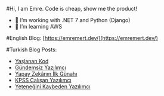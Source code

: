 #Hi, I am Emre.
Code is cheap, show me the product!

- 🔭 I’m working with .NET 7 and Python (Django)
- 🌱 I’m learning AWS

#English Blog: [https://emremert.dev/](https://emremert.dev/)

#Turkish Blog Posts:
<!-- BLOG-POST-LIST:START -->
- [Yaşlanan Kod](https://www.saascommando.com/2023/09/yaslanan-kod.html)
- [Gündemsiz Yazılımcı](https://www.saascommando.com/2023/08/gundemsiz-yazlmc.html)
- [Yapay Zekânın İlk Günahı](https://www.saascommando.com/2023/06/yapay-zekann-ilkgunah.html)
- [KPSS Çalışan Yazılımcı](https://www.saascommando.com/2023/05/kpss-calsan-yazlmc.html)
- [Yeteneğini Kaybeden Yazılımcı](https://www.saascommando.com/2023/04/yetenegini-kaybeden-yazlmc.html)
<!-- BLOG-POST-LIST:END -->

